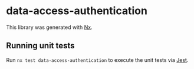 # data-access-authentication

This library was generated with [Nx](https://nx.dev).

## Running unit tests

Run `nx test data-access-authentication` to execute the unit tests via [Jest](https://jestjs.io).
